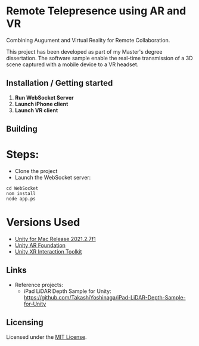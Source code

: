 # Remote Telepresence using AR and VR
Combining Augument and Virtual Reality for Remote Collaboration.

This project has been developed as part of my Master's degree dissertation.
The software sample enable the real-time transmission of a 3D scene captured with a mobile device to a VR headset.

## Installation / Getting started

1. **Run WebSocket Server**
2. **Launch iPhone client**
3. **Launch VR client**

## Building

# Steps:
- Clone the project
- Launch the WebSocket server:
```
cd WebSocket
nom install
node app.ps
```

# Versions Used
- [Unity for Mac Release 2021.2.7f1](https://unity3d.com/unity/whats-new/2021.2.7)
- [Unity AR Foundation](https://docs.unity3d.com/Packages/com.unity.xr.arfoundation@4.1/manual/index.html)
- [Unity XR Interaction Toolkit](https://docs.unity3d.com/Packages/com.unity.xr.interaction.toolkit@0.9/manual/index.html)

## Links
- Reference projects:
  - iPad LiDAR Depth Sample for Unity: https://github.com/TakashiYoshinaga/iPad-LiDAR-Depth-Sample-for-Unity

## Licensing
Licensed under the [MIT License](./LICENSE).
